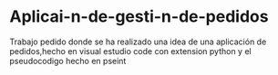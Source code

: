 # Aplicai-n-de-gesti-n-de-pedidos
Trabajo pedido donde se ha realizado una idea de una aplicación de pedidos,hecho en visual estudio code con extension python y el pseudocodigo hecho en pseint
